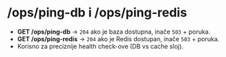 # /ops/ping-db i /ops/ping-redis
- **GET /ops/ping-db** → `204` ako je baza dostupna, inače `503` + poruka.
- **GET /ops/ping-redis** → `204` ako je Redis dostupan, inače `503` + poruka.
- Korisno za preciznije health check-ove (DB vs cache sloj).
